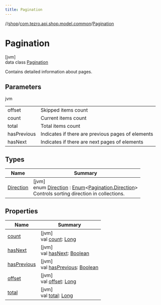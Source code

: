 ```yaml
---
title: Pagination
---
```

//[shop](../../../index.html)/[com.tezro.api.shop.model.common](../index.html)/[Pagination](index.html)



# Pagination



[jvm]\
data class [Pagination](index.html)

Contains detailed information about pages.



## Parameters


jvm

| | |
|---|---|
| offset | Skipped items count |
| count | Current items count |
| total | Total items count |
| hasPrevious | Indicates if there are previous pages of elements |
| hasNext | Indicates if there are next pages of elements |



## Types


| Name | Summary |
|---|---|
| [Direction](-direction/index.html) | [jvm]<br>enum [Direction](-direction/index.html) : [Enum](https://kotlinlang.org/api/latest/jvm/stdlib/kotlin/-enum/index.html)&lt;[Pagination.Direction](-direction/index.html)&gt; <br>Controls sorting direction in collections. |


## Properties


| Name | Summary |
|---|---|
| [count](count.html) | [jvm]<br>val [count](count.html): [Long](https://kotlinlang.org/api/latest/jvm/stdlib/kotlin/-long/index.html) |
| [hasNext](has-next.html) | [jvm]<br>val [hasNext](has-next.html): [Boolean](https://kotlinlang.org/api/latest/jvm/stdlib/kotlin/-boolean/index.html) |
| [hasPrevious](has-previous.html) | [jvm]<br>val [hasPrevious](has-previous.html): [Boolean](https://kotlinlang.org/api/latest/jvm/stdlib/kotlin/-boolean/index.html) |
| [offset](offset.html) | [jvm]<br>val [offset](offset.html): [Long](https://kotlinlang.org/api/latest/jvm/stdlib/kotlin/-long/index.html) |
| [total](total.html) | [jvm]<br>val [total](total.html): [Long](https://kotlinlang.org/api/latest/jvm/stdlib/kotlin/-long/index.html) |

